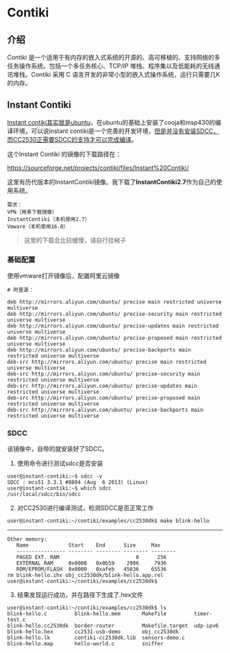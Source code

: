 # Contiki

## 介绍 

Contiki 是一个适用于有内存的嵌入式系统的开源的、高可移植的、支持网络的多任务操作系统。包括一个多任务核心、TCP/IP 堆栈、程序集以及低能耗的无线通讯堆栈。Contiki 采用 C 语言开发的非常小型的嵌入式操作系统，运行只需要几K的内存。

## Instant Contiki

<u>Instant contiki其实就是ubuntu</u>，在ubuntu的基础上安装了cooja和msp430的编译环境，可以说instant contiki是一个完善的开发环境，<u>但是并没有安装SDCC，而CC2530正需要SDCC的支持才可以完成编译</u>。

这个Instant Contiki 的镜像的下载路径在：

https://sourceforge.net/projects/contiki/files/Instant%20Contiki/

这里有历代版本的InstantContiki镜像。我下载了**InstantContiki2.7**作为自己的使用系统。

```
需求：
VPN（用来下载镜像）
InstantContiki（本机使用2.7）
Vmware（本机使用16.0）
```

> 这里的下载会比较缓慢，请自行挂梯子

### 基础配置

使用vmware打开镜像后，配置阿里云镜像

```
# 阿里源：
 
deb http://mirrors.aliyun.com/ubuntu/ precise main restricted universe multiverse
deb http://mirrors.aliyun.com/ubuntu/ precise-security main restricted universe multiverse
deb http://mirrors.aliyun.com/ubuntu/ precise-updates main restricted universe multiverse
deb http://mirrors.aliyun.com/ubuntu/ precise-proposed main restricted universe multiverse
deb http://mirrors.aliyun.com/ubuntu/ precise-backports main restricted universe multiverse
deb-src http://mirrors.aliyun.com/ubuntu/ precise main restricted universe multiverse
deb-src http://mirrors.aliyun.com/ubuntu/ precise-security main restricted universe multiverse
deb-src http://mirrors.aliyun.com/ubuntu/ precise-updates main restricted universe multiverse
deb-src http://mirrors.aliyun.com/ubuntu/ precise-proposed main restricted universe multiverse
deb-src http://mirrors.aliyun.com/ubuntu/ precise-backports main restricted universe multiverse
```

### SDCC

该镜像中，自带的就安装好了SDCC。

1. 使用命令进行测试sdcc是否安装

```shell
user@instant-contiki:~$ sdcc -v
SDCC : mcs51 3.3.1 #8804 (Aug  6 2013) (Linux)
user@instant-contiki:~$ which sdcc
/usr/local/sdcc/bin/sdcc
```

2. 对CC2530进行编译测试，检测SDCC是否正常工作

```shell
user@instant-contiki:~/contiki/examples/cc2530dk$ make blink-hello
```

---

```shell
Other memory:
   Name             Start    End      Size     Max     
   ---------------- -------- -------- -------- --------
   PAGED EXT. RAM                         0      256   
   EXTERNAL RAM     0x0000   0x0b59    2906     7936   
   ROM/EPROM/FLASH  0x0000   0xafeb   45036    65536   
rm blink-hello.ihx obj_cc2530dk/blink-hello.app.rel
user@instant-contiki:~/contiki/examples/cc2530dk$
```

3. 结果发现运行成功，并在路径下生成了.hex文件

```shell
user@instant-contiki:~/contiki/examples/cc2530dk$ ls
blink-hello.c         blink-hello.mem       Makefile         timer-test.c
blink-hello.cc2530dk  border-router         Makefile.target  udp-ipv6
blink-hello.hex       cc2531-usb-demo       obj_cc2530dk
blink-hello.lk        contiki-cc2530dk.lib  sensors-demo.c
blink-hello.map       hello-world.c         sniffer
```
